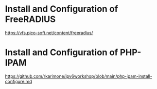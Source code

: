 # Install and Configuration of FreeRADIUS 
https://vfs.pico-soft.net/content/freeradius/


# Install and Configuration of PHP-IPAM
https://github.com/rkarimone/ipv6workshop/blob/main/php-ipam-install-configure.md



